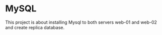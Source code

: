 # MySQL
This project is about installing Mysql to both servers web-01 and web-02 and create replica database.
